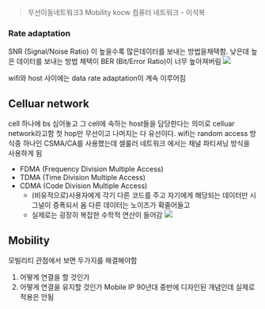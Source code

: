 > 무선이동네트워크3
> Mobility
> kocw 컴퓨터 네트워크 - 이석복

### Rate adaptation
SNR (Signal/Noise Ratio) 이 높을수록 많은데이터를 보내는 방법을채택함. 낮은데 높은 데이터를 보내는 방법 채택이 BER (Bit/Error Ratio)이 너무 높아져버림
![](https://i.ibb.co/vXxFzzh/image.png)

wifi와 host 사이에는 data rate adaptation이 계속 이루어짐

## Celluar network
cell 하나에 bs 심어놓고 그 cell에 속하는 host들을 담당한다는 의미로 celluar network라고함
첫 hop만 무선이고 나머지는 다 유선이다.
wifi는 random access 방식중 하나인 CSMA/CA를 사용했는데 셀룰러 네트워크 에서는 채널 파티셔닝 방식을 사용하게 됨

- FDMA (Frequency Division Multiple Access)
- TDMA (Time Division Multiple Access)
- CDMA (Code Division Multiple Access)
	- (비유적으로)사용자에게 각기 다른 코드를 주고 자기에게 해당되는 데이터만 시그널이 증폭되서 옴 다른 데이터는 노이즈가 확줄어들고
	- 실제로는 굉장히 복잡한 수학적 연산이 들어감
![](https://i.ibb.co/ykpjvtb/image.png)

## Mobility
모빌리티 관점에서 보면 두가지를 해결해야함
1. 어떻게 연결을 할 것인가
2. 어떻게 연결을 유지할 것인가
Mobile IP 90년대 중반에 디자인된 개념인데 실제로 적용은 안됨
